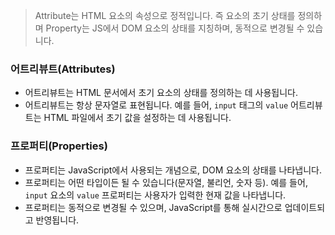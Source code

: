 
> Attribute는 HTML 요소의 속성으로 정적입니다. 즉 요소의 초기 상태를 정의하며
> Property는 JS에서 DOM 요소의 상태를 지칭하며, 동적으로 변경될 수 있습니다.


### 어트리뷰트(Attributes)

- 어트리뷰트는 HTML 문서에서 초기 요소의 상태를 정의하는 데 사용됩니다.
- 어트리뷰트는 항상 문자열로 표현됩니다. 예를 들어, `input` 태그의 `value` 어트리뷰트는 HTML 파일에서 초기 값을 설정하는 데 사용됩니다.

### 프로퍼티(Properties)

- 프로퍼티는 JavaScript에서 사용되는 개념으로, DOM 요소의 상태를 나타냅니다.
- 프로퍼티는 어떤 타입이든 될 수 있습니다(문자열, 불리언, 숫자 등). 예를 들어, `input` 요소의 `value` 프로퍼티는 사용자가 입력한 현재 값을 나타냅니다.
- 프로퍼티는 동적으로 변경될 수 있으며, JavaScript를 통해 실시간으로 업데이트되고 반영됩니다.